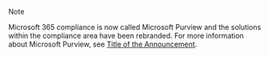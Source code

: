 <!-- This file is maintained by the Compliance content team. Please connect Robert Mazzoli (robmazz) before making any changes.-->

>[!NOTE]
>Microsoft 365 compliance is now called Microsoft Purview and the solutions within the compliance area have been rebranded. For more information about Microsoft Purview, see [Title of the Announcement](aka.ms/microsoftpurviewblog).